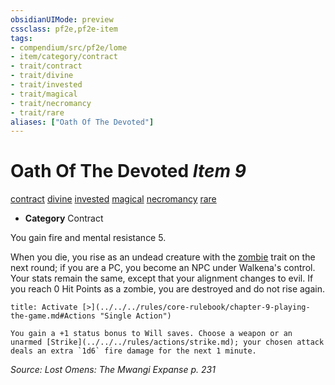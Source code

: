 ```yaml
---
obsidianUIMode: preview
cssclass: pf2e,pf2e-item
tags:
- compendium/src/pf2e/lome
- item/category/contract
- trait/contract
- trait/divine
- trait/invested
- trait/magical
- trait/necromancy
- trait/rare
aliases: ["Oath Of The Devoted"]
---
```

# Oath Of The Devoted *Item 9*  
[contract](../../../rules/traits/contract-lol.md)  [divine](../../../rules/traits/divine.md)  [invested](../../../rules/traits/invested.md)  [magical](../../../rules/traits/magical.md)  [necromancy](../../../rules/traits/necromancy.md)  [rare](../../../rules/traits/rare.md)  

- **Category** Contract

You gain fire and mental resistance 5.

When you die, you rise as an undead creature with the [zombie](../../../rules/traits/zombie-b1.md) trait on the next round; if you are a PC, you become an NPC under Walkena's control. Your stats remain the same, except that your alignment changes to evil. If you reach 0 Hit Points as a zombie, you are destroyed and do not rise again.

```ad-embed-ability
title: Activate [>](../../../rules/core-rulebook/chapter-9-playing-the-game.md#Actions "Single Action")

You gain a +1 status bonus to Will saves. Choose a weapon or an unarmed [Strike](../../../rules/actions/strike.md); your chosen attack deals an extra `1d6` fire damage for the next 1 minute.
```

*Source: Lost Omens: The Mwangi Expanse p. 231*

